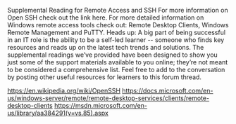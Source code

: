Supplemental Reading for Remote Access and SSH
For more information on Open SSH check out the link here.
For more detailed information on Windows remote access tools check out: Remote Desktop Clients, Windows Remote Management and PuTTY. 
Heads up: A big part of being successful in an IT role is the ability to be a self-led learner -- someone who finds key resources and reads up on the latest tech trends and solutions. The supplemental readings we’ve provided have been designed to show you just some of the support materials available to you online; they’re not meant to be considered a comprehensive list. Feel free to add to the conversation by posting other useful resources for learners to this forum thread. 

https://en.wikipedia.org/wiki/OpenSSH
https://docs.microsoft.com/en-us/windows-server/remote/remote-desktop-services/clients/remote-desktop-clients
https://msdn.microsoft.com/en-us/library/aa384291(v=vs.85).aspx
